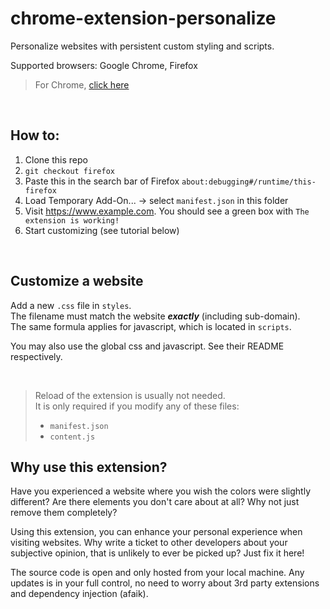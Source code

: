 # chrome-extension-personalize

Personalize websites with persistent custom styling and scripts.

Supported browsers: Google Chrome, Firefox

> For Chrome, [click here](https://github.com/emilte/chrome-extension-personalize)

<br>

## How to:

1. Clone this repo
2. `git checkout firefox`
3. Paste this in the search bar of Firefox `about:debugging#/runtime/this-firefox`
4. Load Temporary Add-On... -> select `manifest.json` in this folder
5. Visit https://www.example.com. You should see a green box with `The extension is working!`
6. Start customizing (see tutorial below)

<br>

## Customize a website

Add a new `.css` file in `styles`. <br>
The filename must match the website **_exactly_** (including sub-domain). <br>
The same formula applies for javascript, which is located in `scripts`.

You may also use the global css and javascript. See their README respectively.

<br>

> Reload of the extension is usually not needed. <br>
> It is only required if you modify any of these files:
>
> - `manifest.json`
> - `content.js`

## Why use this extension?

Have you experienced a website where you wish the colors were slightly different? Are there elements you don't care about at all? Why not just remove them completely?

Using this extension, you can enhance your personal experience when visiting websites.
Why write a ticket to other developers about your subjective opinion, that is unlikely to ever be picked up? Just fix it here!

The source code is open and only hosted from your local machine.
Any updates is in your full control, no need to worry about 3rd party extensions and dependency injection (afaik).

<br>
<br>
